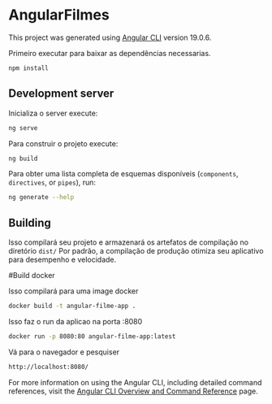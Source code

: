 # AngularFilmes

This project was generated using [Angular CLI](https://github.com/angular/angular-cli) version 19.0.6.

Primeiro executar para baixar as dependências necessarias.

```bash
npm install
```

## Development server

Inicializa o server execute:

```bash
ng serve
```

Para construir o projeto execute:

```bash
ng build
```

Para obter uma lista completa de esquemas disponíveis (`components`, `directives`, or `pipes`), run:

```bash
ng generate --help
```

## Building

Isso compilará seu projeto e armazenará os artefatos de compilação no diretório `dist/` Por padrão, a compilação de produção otimiza seu aplicativo para desempenho e velocidade.

#Build docker

Isso compilará para uma image docker

```bash
docker build -t angular-filme-app .
```

Isso faz o run da aplicao na porta :8080

```bash
docker run -p 8080:80 angular-filme-app:latest
```

Vá para o navegador e pesquiser

```bash
http://localhost:8080/

```


For more information on using the Angular CLI, including detailed command references, visit the [Angular CLI Overview and Command Reference](https://angular.dev/tools/cli) page.
